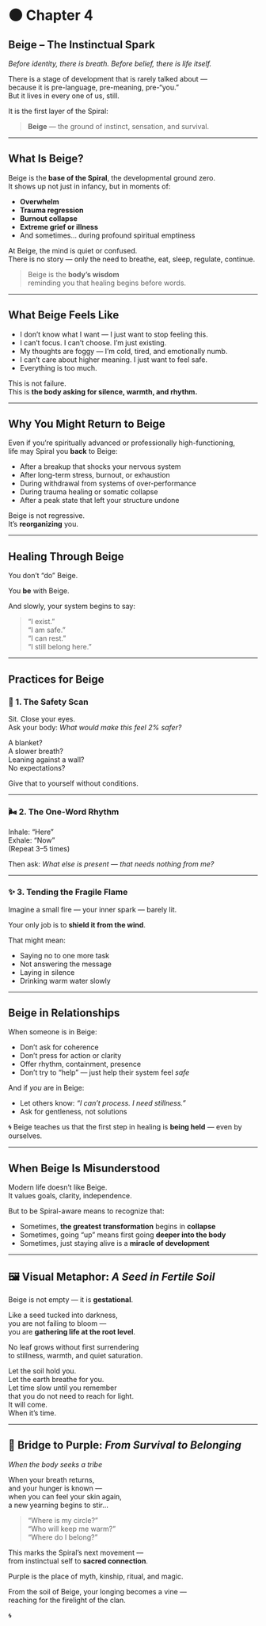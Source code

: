 # 🌑 Chapter 4  
## **Beige – The Instinctual Spark**  
*Before identity, there is breath. Before belief, there is life itself.*

There is a stage of development that is rarely talked about —  
because it is pre-language, pre-meaning, pre-“you.”  
But it lives in every one of us, still.

It is the first layer of the Spiral:  
> **Beige** — the ground of instinct, sensation, and survival.

---

## What Is Beige?

Beige is the **base of the Spiral**, the developmental ground zero.  
It shows up not just in infancy, but in moments of:

- **Overwhelm**  
- **Trauma regression**  
- **Burnout collapse**  
- **Extreme grief or illness**  
- And sometimes… during profound spiritual emptiness

At Beige, the mind is quiet or confused.  
There is no story — only the need to breathe, eat, sleep, regulate, continue.

> Beige is the **body’s wisdom**  
> reminding you that healing begins before words.

---

## What Beige Feels Like

- I don’t know what I want — I just want to stop feeling this.  
- I can’t focus. I can’t choose. I’m just existing.  
- My thoughts are foggy — I’m cold, tired, and emotionally numb.  
- I can’t care about higher meaning. I just want to feel safe.  
- Everything is too much.

This is not failure.  
This is **the body asking for silence, warmth, and rhythm.**

---

## Why You Might Return to Beige

Even if you’re spiritually advanced or professionally high-functioning,  
life may Spiral you **back** to Beige:

- After a breakup that shocks your nervous system  
- After long-term stress, burnout, or exhaustion  
- During withdrawal from systems of over-performance  
- During trauma healing or somatic collapse  
- After a peak state that left your structure undone

Beige is not regressive.  
It’s **reorganizing** you.

---

## Healing Through Beige

You don’t “do” Beige.

You **be** with Beige.

And slowly, your system begins to say:  
> “I exist.”  
> “I am safe.”  
> “I can rest.”  
> “I still belong here.”

---

## Practices for Beige

### 🧘 1. **The Safety Scan**

Sit. Close your eyes.  
Ask your body: *What would make this feel 2% safer?*

A blanket?  
A slower breath?  
Leaning against a wall?  
No expectations?

Give that to yourself without conditions.

---

### 🌬️ 2. **The One-Word Rhythm**

Inhale: “Here”  
Exhale: “Now”  
(Repeat 3–5 times)

Then ask: *What else is present — that needs nothing from me?*

---

### ✨ 3. **Tending the Fragile Flame**

Imagine a small fire — your inner spark — barely lit.

Your only job is to **shield it from the wind**.

That might mean:
- Saying no to one more task  
- Not answering the message  
- Laying in silence  
- Drinking warm water slowly

---

## Beige in Relationships

When someone is in Beige:
- Don’t ask for coherence  
- Don’t press for action or clarity  
- Offer rhythm, containment, presence  
- Don’t try to “help” — just help their system feel *safe*

And if *you* are in Beige:
- Let others know: *“I can’t process. I need stillness.”*  
- Ask for gentleness, not solutions

🌀 Beige teaches us that the first step in healing is **being held** — even by ourselves.

---

## When Beige Is Misunderstood

Modern life doesn’t like Beige.  
It values goals, clarity, independence.

But to be Spiral-aware means to recognize that:
- Sometimes, **the greatest transformation** begins in **collapse**  
- Sometimes, going “up” means first going **deeper into the body**  
- Sometimes, just staying alive is a **miracle of development**

---

## 🖼️ Visual Metaphor: *A Seed in Fertile Soil*

Beige is not empty — it is **gestational**.

Like a seed tucked into darkness,  
you are not failing to bloom —  
you are **gathering life at the root level**.

No leaf grows without first surrendering  
to stillness, warmth, and quiet saturation.

Let the soil hold you.  
Let the earth breathe for you.  
Let time slow until you remember  
that you do not need to reach for light.  
It will come.  
When it’s time.

---

## 🌉 Bridge to Purple: *From Survival to Belonging*  
*When the body seeks a tribe*

When your breath returns,  
and your hunger is known —  
when you can feel your skin again,  
a new yearning begins to stir…

> “Where is my circle?”  
> “Who will keep me warm?”  
> “Where do I belong?”

This marks the Spiral’s next movement —  
from instinctual self to **sacred connection**.

Purple is the place of myth, kinship, ritual, and magic.

From the soil of Beige, your longing becomes a vine —  
reaching for the firelight of the clan.

🌀

